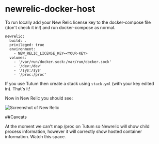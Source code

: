 # newrelic-docker-host

To run locally add your New Relic license key to the docker-compose file (don't check it in!) and run docker-compose as normal.

```
newrelic:
  build: .
  privileged: true
  environment:
    - NEW_RELIC_LICENSE_KEY=<YOUR-KEY>
  volumes:
    - '/var/run/docker.sock:/var/run/docker.sock'
    - '/dev:/dev'
    - '/sys:/sys'
    - '/proc:/proc'
```    

If you use Tutum then create a stack using `stack.yml` (with your key edited in). That's it!

Now in New Relic you should see:

![Screenshot of New Relic](https://www.dropbox.com/s/k6s5lzr0j4pvdmr/Screenshot%202015-06-16%2021.14.21.png)

##Caveats

At the moment we can't map /proc on Tutum so Newrelic will show child process information, however it will correctly show hosted container information. Watch this space.

